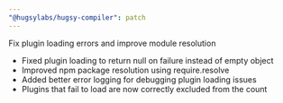```yaml
---
"@hugsylabs/hugsy-compiler": patch
---
```


Fix plugin loading errors and improve module resolution

- Fixed plugin loading to return null on failure instead of empty object
- Improved npm package resolution using require.resolve
- Added better error logging for debugging plugin loading issues
- Plugins that fail to load are now correctly excluded from the count
